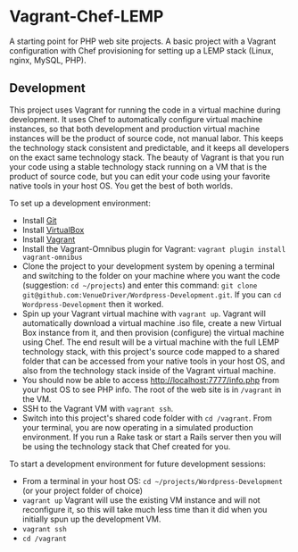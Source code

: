 Vagrant-Chef-LEMP
=================

A starting point for PHP web site projects.  A basic project with a Vagrant configuration with Chef
provisioning for setting up a LEMP stack (Linux, nginx, MySQL, PHP).

## Development

This project uses Vagrant for running the code in a virtual machine during development. It uses Chef
to automatically configure virtual machine instances, so that both development and production
virtual machine instances will be the product of source code, not manual labor. This keeps the
technology stack consistent and predictable, and it keeps all developers on the exact same
technology stack.  The beauty of Vagrant is that you run your code using a stable technology stack
running on a VM that is the product of source code, but you can edit your code using your favorite
native tools in your host OS.  You get the best of both worlds.

To set up a development environment:

* Install [Git](http://git-scm.com/)
* Install [VirtualBox](https://www.virtualbox.org)
* Install [Vagrant](http://downloads.vagrantup.com/)
* Install the Vagrant-Omnibus plugin for Vagrant: ```vagrant plugin install vagrant-omnibus```
* Clone the project to your development system by opening a terminal and switching to the
folder on your machine where you want the code (suggestion: ```cd ~/projects```) and enter
this command: ```git clone git@github.com:VenueDriver/Wordpress-Development.git```.  If you can
```cd Wordpress-Development``` then it worked.
* Spin up your Vagrant virtual machine with ```vagrant up```.  Vagrant will automatically
download a virtual machine .iso file, create a new Virtual Box instance from it, and then
provision (configure) the virtual machine using Chef.  The end result will be a virtual
machine with the full LEMP technology stack, with this project's source code mapped
to a shared folder that can be accessed from your native tools in your host OS, and also
from the technology stack inside of the Vagrant virtual machine.
* You should now be able to access [http://localhost:7777/info.php](http://localhost:7777/info.php)
from your host OS to see PHP info.  The root of the web site is in ```/vagrant``` in the VM.
* SSH to the Vagrant VM with ```vagrant ssh```.
* Switch into this project's shared code folder with ```cd /vagrant```.  From your terminal,
you are now operating in a simulated production environment.  If you run a Rake task or start
a Rails server then you will be using the technology stack that Chef created for you.

To start a development environment for future development sessions:

* From a terminal in your host OS: ```cd ~/projects/Wordpress-Development``` (or your project
  folder of choice)
* ```vagrant up``` Vagrant will use the existing VM instance and will not reconfigure it, so this
will take much less time than it did when you initially spun up the development VM.
* ```vagrant ssh```
* ```cd /vagrant```
